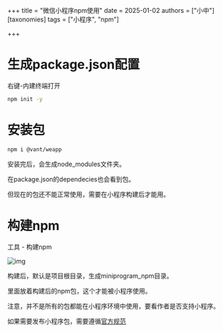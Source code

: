 +++
title = "微信小程序npm使用"
date = 2025-01-02
authors = ["小中"]
[taxonomies]
tags = ["小程序", "npm"]

+++

# 生成package.json配置

右键-内建终端打开

```bash
npm init -y
```

# 安装包

```bash
npm i @vant/weapp
```

安装完后，会生成node_modules文件夹。

在package.json的dependecies也会看到包。

但现在的包还不能正常使用，需要在小程序构建后才能用。

# 构建npm

工具 - 构建npm

![img](https://linxz-aliyun.oss-cn-shenzhen.aliyuncs.com/images/202501021035938.png)

构建后，默认是项目根目录，生成miniprogram_npm目录。

里面放着构建后的npm包，这个才能被小程序使用。

注意，并不是所有的包都能在小程序环境中使用，要看作者是否支持小程序。

如果需要发布小程序包，需要遵循[官方规范](https://developers.weixin.qq.com/miniprogram/dev/devtools/npm.html)
